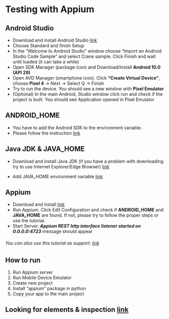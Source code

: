 # Testing with Appium 

## Android Studio
- Download and install Android Studio [link](https://developer.android.com/studio)
- Choose Standard and finish Setup
- In the “Welcome to Android Studio” window choose “Import an Android Studio Code Sample” and select Crane sample. Click Finish and wait until loaded (it can take a while)
- Open SDK Manager (package icon) and Download/Install **Android 10.0 (API 29)**
- Open AVD Manager (smartphone icon). Click **“Create Virtual Device”**, choose **Pixel 4** -> Next -> Select Q -> Finish
- Try to run the device. You should see a new window with **Pixel Emulator**
- (Optional) In the main Android, Studio window click run and check if the project is built. You should see Application opened in Pixel Emulator

## ANDROID_HOME
- You have to add the Android SDK to the environment variable.
- Please follow the instruction [link](https://www.dev2qa.com/how-to-set-android-sdk-path-in-windows-and-mac/)


## Java JDK & JAVA_HOME
- Download and install Java JDK (if you have a problem with downloading try to use Internet Explorer/Edge Browser) [link](https://www.oracle.com/java/technologies/javase-jdk15-downloads.html)

- Add JAVA_HOME environment variable [link](https://confluence.atlassian.com/doc/setting-the-java_home-variable-in-windows-8895.html)


## Appium
- Download and install [link](http://appium.io/)
- Run Appium. Click Edit Configuration and check if **ANDROID_HOME** and **JAVA_HOME** are found. If not, please try to follow the proper steps or use the tutorial.
- Start Server. ***Appium REST http interface listener started on 0.0.0.0:4723*** message should appear


###### You can also use this tutorial as support: [link](https://www.swtestacademy.com/appium-tutorial/)

## How to run
1) Run Appium server
2) Run Mobile Device Emulator
3) Create new project
4) Install "appium" package in python
5) Copy your app to the main project

## Looking for elements & inspection [link](http://appium.io/docs/en/commands/element/find-elements/#find-elements)


